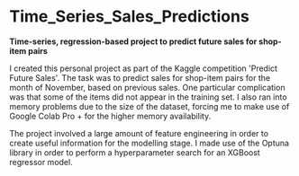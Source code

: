 # Time_Series_Sales_Predictions

**Time-series, regression-based project to predict future sales for shop-item pairs**

I created this personal project as part of the Kaggle competition 'Predict Future Sales'. The task was to predict sales for shop-item pairs for the month of November, based on previous sales. One particular complication was that some of the items did not appear in the training set. I also ran into memory problems due to the size of the dataset, forcing me to make use of Google Colab Pro + for the higher memory availability.

The project involved a large amount of feature engineering in order to create useful information for the modelling stage. I made use of the Optuna library in order to perform a hyperparameter search for an XGBoost regressor model.
